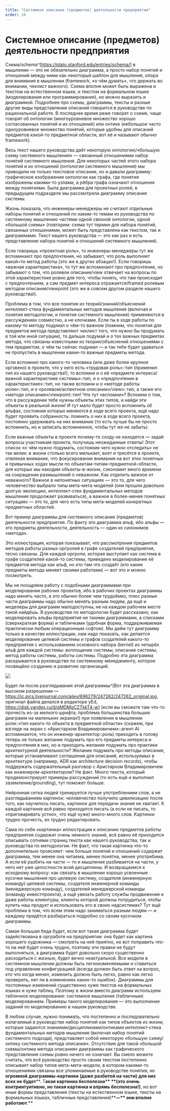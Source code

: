 ```yaml
---
title: "Системное описание (предметов) деятельности предприятия"
order: 18
---
```


# Системное описание (предметов) деятельности предприятия

Схема/schema^[<https://plato.stanford.edu/entries/schema/>] в мышлении — это не обязательно диаграмма, а просто набор понятий и отношений между ними как некоторый шаблон для мышления, опора для внимания в мышлении (framework, «о чём думать», что держать во внимании, чеклист важного). Схема вполне может быть выражена и текстом на естественном языке, и текстом на формальном языке (моделирования или программирования), но можно выразить и диаграммой. Подробнее про схемы, диаграммы, тексты и разные другие виды представления описаний говорится в руководстве по рациональной работе. В последнее время реже говорят о схеме, чаще говорят об онтологии (многоуровневое множество хорошо согласованных понятий и их отношений) или онтике (небольшое часто одноуровневое множество понятий, которые удобны для описаний предметов какой-то предметной области, вот её и называют обычно framework).

Весь текст нашего руководства даёт некоторую онтологию/«большую схему системного мышления» — связанный отношениями набор понятий системного мышления. Для некоторых частей этого набора понятий и их отношений (онтологии системного мышления) мы приводили не только текстовое описание, но и давали диаграмму: графическое изображение онтологии как графа, где понятия изображены какими-то узлами, а рёбра графа означают отношения между понятиями. Была диаграмма для проектных ролей, в предыдущем подразделе мы рассмотрели диаграмму описания системы.

Жизнь показала, что инженеры-менеджеры не считают отдельные наборы понятий и отношений по каким-то темам из руководства по системному мышлению частями одной связной онтологии, одной «большой схемы» (повторим: схема тут термин для набора понятий, связанных отношениями, может быть представлена как текстом, так и диаграммами. Текст нашего руководства — это как раз и есть представление набора понятий и отношений системного мышления).

Если говоришь «проектная роль», то инженеры-менеджеры тут же вспоминают про предпочтения, но забывают, что роль выполняет какой=то метод работы (это же в других абзацах!). Если говоришь «важная характеристика», то тут же вспоминают про предпочтение, но забывают о том, что ролевое описание/view отвечает на вопросы по этой характеристике ровно для того, чтобы понять, что там происходит с предпочтением, а сам предмет интереса отражается/framed ролевым методом описания/viewpoint (это же в совсем другом разделе нашего руководства!).

Проблема в том, что все понятия из теорий/знаний/объяснений интеллект-стека фундаментальных методов мышления (включая и понятия методологии, и понятия системного мышления) применяются в рассуждениях совместно, а не клочками. Если ты в ходе работы по какому-то методу подумал о чём-то важном (помним, что понятия для предметов метода представляют чеклист того, что нужно бы продумать в той или иной ситуации), то дальше подумай и о тех важных предметах метода, что связаны известными из теории/объяснений отношениями с тем предметом, о чём ты сейчас подумал — и так тебе будет удаваться не пропустить в мышлении какие-то важные предметы метода.

Если вспомнил про какого-то человека (или даже более крупное оргзвено) в проекте, что у него есть «трудовая роль»::тип (применил тип из нашего руководства!), то вспомни и о её «предмете интереса/важной характеристике системы»::тип, и о «предпочтении в характеристике»::тип, но также вспомни и о «методе работы роли»::тип, и о «ролевом/аспектном описании»/view»::тип, а также его «методе описания»/viewpoint::тип! Что тут «вспомни»? Вспомни о том, что в рассуждении тебе нужны объекты этих типов, и найди эти объекты в реальной жизни! И тут мало будет просто вспомнить об альфах, состояния которых меняются в ходе всего проекта, ещё надо будет проявить собранность: помнить о них в ходе всего проекта, постоянно удерживать на них внимание (то есть лучше бы не просто вспомнить, но и записать вспомненное, чтобы тут же не забыть).

Если важные объекты в проекте почему-то сходу не находятся — задай вопросы участникам проекта, получишь неожиданные ответы! Этот список «о чём нужно подумать, состояния чего нужно отследить» не так велик: в жизни столько всего мелькает, воет и трясётся в проекте, отвлекая внимание, что фокусирование внимания на вот этих понятных и привычных ходах мысли по объектам-типам-предметной-области, для которых мы находим объекты-в-жизни, сэкономит много времени на сокращении размышлений о неважном. Как отделить важное от неважного? Важное в непонятных ситуациях — это то, для чего человечество выбрало типы мета-мета-моделей (они прошли довольно долгую эволюцию, интеллект-стек фундаментальных методов мышления продолжает развиваться), а важное в более-менее понятных ситуациях — это то, для чего есть типы мета-моделей конкретных предметных областей.

Вот пример диаграммы для системного описания (предметов) деятельности предприятия. По факту это диаграмма альф, ибо альфы — это предметы деятельности, деятельность — один из синонимов «метода».

Это иллюстрация, которая показывает, что рассмотрения предметов методов работы разных оргролей в графе создателей предприятия, тесно связаны. Для каждой оргроли, которая выступает как система в графе создателей какой-то системы, приведено моделирование её предметов метода как альф, но кто там что создаёт (кто какие предметы метода меняет своими работами) — вот это и можно посмотреть.

Мы не поощряем работу с подобными диаграммами при моделировании рабочих проектов, ибо в рабочих проектах диаграммы надо менять часто, а это обычно более чем трудоёмко, плюс разные части диаграммы надо обычно менять разным людям, да ещё и моделеры для диаграмм малодоступны, не на каждом рабочем месте такой найдёшь. В руководстве по методологии будет рассказано, как моделировать альфы предприятия не такими диаграммами, а списками (сверхкраткая форма) и табличками (удобная форма, поддерживаемая практически любым операционным софтом). Мы даём тут диаграмму только в качестве иллюстрации, нам надо показать, как делается моделирование целевой системы и графов создателей какого-то предприятия с использованием основного набора (kernel) из четырёх альф для каждой системы: воплощение системы, описание системы, метод работы системы, работы системы. Подробно эта диаграмма раскрывается в руководстве по системному менеджменту, которое посвящёно созданию и развитию организаций.

![](/ru/systems-thinking/66.png)

Будет ли после разглядывания этой диаграммы^[Вот эта диаграмма в высоком разрешении — <https://ic.pics.livejournal.com/ailev/696279/247262/247262_original.jpg>, оригинал файла делался в редакторе yEd, <https://disk.yandex.ru/d/qMDMgCZTkkT4-w>] (если вы сможете там что-то прочесть из-за мелкого шрифта, проблема большинства больших диаграмм на маленьких экранах!) при появлении в мышлении роли::«тип какого-то объекта в предметной области» (скажем, при взгляде на экран с «Аристархом Владимировичем»::агент-AI вспоминается, что он инженер-архитектор::роль) приходить в голову теперь не только желание подумать про его предметы интереса и предпочтения в них, но и приходить желание подумать про практики архитектурной деятельности? Желание подумать про методы описания, которые устанавливают соглашения для описаний, используемых в архитектуре (например, ADR как architecture decision records), чтобы поддержать содержательный разговор с Аристархом Владимировичем как инженером-архитектором? Не факт. Много текста, который продемонстрирует примеры рассуждений (то есть ещё и выполнил заземление/grounding), тут поможет больше.

Нейронная сетка людей тренируется лучше употреблением слов, а не разглядыванием картинок: человечество получило цивилизацию после того, как научилось писать, картинок для передачи знания не хватает. К каждой картинке всё равно приходится писать (а если не писать, то «приговаривать устно», что ещё хуже) много-много слов. Картинки трудно прочесть, их трудно редактировать.

Сама по себе «картинка» иллюстрации к описанию предметов работы предприятия содержит очень немного знаний, всё равно её приходится описывать сотнями страниц текста как нашего руководства, так и руководства по методологии. Не факт, что такая картинка что-то дополнительно проясняет: чем больше понятий и отношений содержит диаграмма, тем менее она читаема, менее понятна, менее употребима. А если её разбить на части — то и мышление разбивается на части, у него нет уже целостности всей дисциплины. И возвращаемся к исходному вопросу: как связать в мышлении хорошо усвоенные кусочки мышления про целевую систему, создателя (инженерную команду) целевой системы, создателя инженерной команды (менеджерскую команду), создателей менеджерской команды (команду инвестпроекта), а ещё увязать работу службы продвижения и даже работы клиентуры, клиенты которой должны потрудиться, чтобы купить наш продукт и использовать его в своих надсистемах? Тут ещё проблема в том, что всем этим надо заниматься разным людям — и каждому придётся разбираться подробно со своим кусочком диаграммы.

Самая большая беда будет, если вот такая диаграмма будет задействована в оргработе на предприятии: она будет как картина хорошего художника — смотреть на неё приятно, но вот поправить что-то на ней будет очень трудно, поэтому эти правки не будут выполняться, а диаграмма будет довольно скоро существенно расходиться с жизнью, будет вечно неактуальной. Все модели в системном мышлении должны быть легкоизменяемыми и ставиться под управление конфигурацией (всегда должен быть ответ на вопрос, кто что когда менял, изменить должно быть легко, равно как легко проверить, нет ли в изменениях каких-то ошибок). Диаграммы для постоянных изменений существенно хуже текстов на формальных языках и хуже таблиц. Поэтому в жизни вместо диаграмм используем табличное моделирование: системное мышление (табличным) моделированием. Примеры такого моделирования — это выполнение заданий по моделированию в нашем руководстве.

В любом случае, нужно понимать, что постепенно и последовательно излагаемый в руководстве набор понятий как типов объектов из жизни, которые задаются знаниями/дисциплинами/онтиками интеллект-стека фундаментальных методов мышления (включая набор понятий системного подхода), представляет собой некоторую «большую схему/онтику системного метода описания». Отсутствие для такой «большой схемы/онтики метода описания» диаграммы как графического представления схемы ровно ничего не означает. Вы смело можете считать, что всё руководство просто своим текстом постепенно описывает набор типов мета-мета-модели, в котором какими-то отношениями связаны все упоминаемые в руководстве понятия, но **огромной** **диаграммы-картинки** **(даже разбитой на части)** **для них всех не будет****. Т****акая картинка бесполезна** **(это очень контринтуитивно, но такая картинка и впрямь бесполезна!)****, но вот иные формы представления (тексты на естественном языке, тексты на формальных языках, табличные представления)****—** **они вполне работают****.**